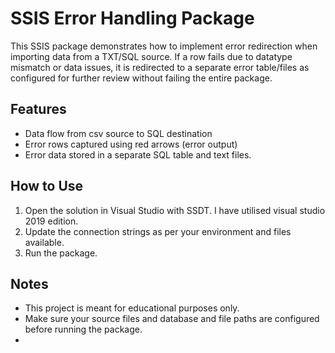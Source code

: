 # SSIS Error Handling Package

This SSIS package demonstrates how to implement error redirection when importing data from a TXT/SQL source. If a row fails due to datatype mismatch or data issues, it is redirected to a separate error table/files as configured for further review without failing the entire package.

## Features

- Data flow from csv source to SQL destination
- Error rows captured using red arrows (error output)
- Error data stored in a separate SQL table and text files.

## How to Use

1. Open the solution in Visual Studio with SSDT. I have utilised visual studio 2019 edition.
2. Update the connection strings as per your environment and files available.
3. Run the package.

## Notes

- This project is meant for educational purposes only. 
- Make sure your source files and database and file paths are configured before running the package.
- 
